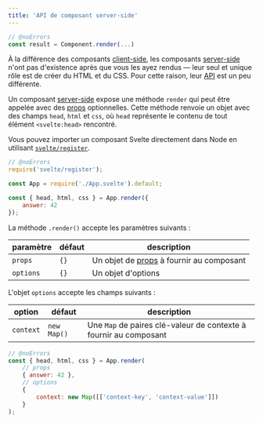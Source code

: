 ```yaml
---
title: 'API de composant server-side'
---
```


```js
// @noErrors
const result = Component.render(...)
```

À la différence des composants <span class="vo">[client-side](/docs/web#client-side-rendering)</span>, les composants <span class="vo">[server-side](/docs/web#server-side-rendering)</span> n'ont pas d'existence après que vous les ayez rendus — leur seul et unique rôle est de créer du HTML et du CSS. Pour cette raison, leur <span class="vo">[API](/docs/development#api)</span> est un peu différente.

Un composant <span class="vo">[server-side](/docs/web#server-side-rendering)</span> expose une méthode `render` qui peut être appelée avec des <span class="vo">[props](/docs/sveltejs#props)</span> optionnelles. Cette méthode renvoie un objet avec des champs `head`, `html` et `css`, où `head` représente le contenu de tout élément `<svelte:head>` rencontré.

Vous pouvez importer un composant Svelte directement dans Node en utilisant [`svelte/register`](/docs/svelte-register).

```js
// @noErrors
require('svelte/register');

const App = require('./App.svelte').default;

const { head, html, css } = App.render({
	answer: 42
});
```

La méthode `.render()` accepte les paramètres suivants :

| paramètre | défaut | description                                        |
| --------- | ------- | -------------------------------------------------- |
| `props`   | `{}`    | Un objet de <span class="vo">[props](/docs/sveltejs#props)</span> à fournir au composant |
| `options` | `{}`    | Un objet d'options                               |

L'objet `options` accepte les champs suivants :

| option    | défaut     | description                                                              |
| --------- | ----------- | ------------------------------------------------------------------------ |
| `context` | `new Map()` | Une `Map` de paires clé-valeur de contexte à fournir au composant |

```js
// @noErrors
const { head, html, css } = App.render(
	// props
	{ answer: 42 },
	// options
	{
		context: new Map([['context-key', 'context-value']])
	}
);
```
